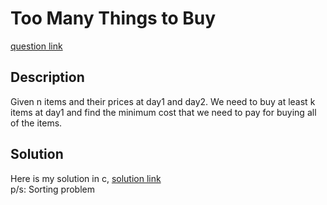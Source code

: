 # Too Many Things to Buy
[question link](https://140.114.85.195/problem/39)

## Description
Given n items and their prices at day1 and day2. We need to buy at least k items at day1 and find the minimum cost that we need to pay for buying all of the items.

## Solution
Here is my solution in c, [solution link](https://github.com/SJieNg123/Code-practice/blob/main/Nthu%20IPHTOJ/Problem039%20-%20Too%20Many%20Things%20to%20Buy.c)
<br>p/s: Sorting problem
